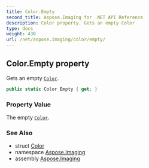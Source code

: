 ```yaml
---
title: Color.Empty
second_title: Aspose.Imaging for .NET API Reference
description: Color property. Gets an empty Color
type: docs
weight: 430
url: /net/aspose.imaging/color/empty/
---
```

## Color.Empty property

Gets an empty [`Color`](../).

```csharp
public static Color Empty { get; }
```

### Property Value

The empty [`Color`](../).

### See Also

* struct [Color](../)
* namespace [Aspose.Imaging](../../color/)
* assembly [Aspose.Imaging](../../../)


